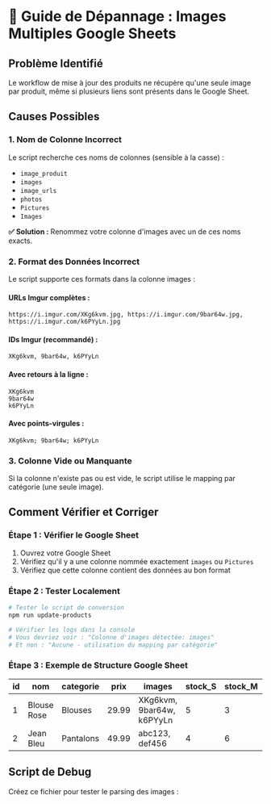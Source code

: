 # 🔧 Guide de Dépannage : Images Multiples Google Sheets

## Problème Identifié
Le workflow de mise à jour des produits ne récupère qu'une seule image par produit, même si plusieurs liens sont présents dans le Google Sheet.

## Causes Possibles

### 1. Nom de Colonne Incorrect
Le script recherche ces noms de colonnes (sensible à la casse) :
- `image_produit`
- `images` 
- `image_urls`
- `photos`
- `Pictures`
- `Images`

**✅ Solution :** Renommez votre colonne d'images avec un de ces noms exacts.

### 2. Format des Données Incorrect
Le script supporte ces formats dans la colonne images :

#### URLs Imgur complètes :
```
https://i.imgur.com/XKg6kvm.jpg, https://i.imgur.com/9bar64w.jpg, https://i.imgur.com/k6PYyLn.jpg
```

#### IDs Imgur (recommandé) :
```
XKg6kvm, 9bar64w, k6PYyLn
```

#### Avec retours à la ligne :
```
XKg6kvm
9bar64w
k6PYyLn
```

#### Avec points-virgules :
```
XKg6kvm; 9bar64w; k6PYyLn
```

### 3. Colonne Vide ou Manquante
Si la colonne n'existe pas ou est vide, le script utilise le mapping par catégorie (une seule image).

## Comment Vérifier et Corriger

### Étape 1 : Vérifier le Google Sheet
1. Ouvrez votre Google Sheet
2. Vérifiez qu'il y a une colonne nommée exactement `images` ou `Pictures`
3. Vérifiez que cette colonne contient des données au bon format

### Étape 2 : Tester Localement
```bash
# Tester le script de conversion
npm run update-products

# Vérifier les logs dans la console
# Vous devriez voir : "Colonne d'images détectée: images"
# Et non : "Aucune - utilisation du mapping par catégorie"
```

### Étape 3 : Exemple de Structure Google Sheet

| id | nom | categorie | prix | images | stock_S | stock_M | stock_L |
|----|-----|-----------|------|--------|---------|---------|---------|
| 1 | Blouse Rose | Blouses | 29.99 | XKg6kvm, 9bar64w, k6PYyLn | 5 | 3 | 2 |
| 2 | Jean Bleu | Pantalons | 49.99 | abc123, def456 | 4 | 6 | 1 |

## Script de Debug

Créez ce fichier pour tester le parsing des images :
